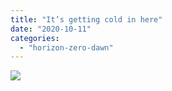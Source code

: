```yaml
---
title: "It’s getting cold in here"
date: "2020-10-11"
categories: 
  - "horizon-zero-dawn"
---
```


[![](images/Its-getting-cold-up-here-scaled-1.jpg)](http://davidpeach.co.uk/wp-content/uploads/2020/10/Its-getting-cold-up-here-scaled-1.jpg)

